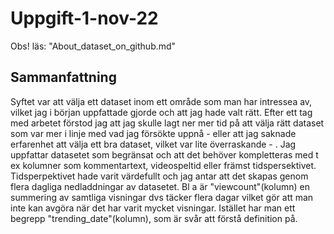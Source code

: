 # Uppgift-1-nov-22

Obs! läs: "About_dataset_on_github.md"

## Sammanfattning
Syftet var att välja ett dataset inom ett område som man har intressea av, vilket jag i början uppfattade gjorde och att jag hade valt rätt. Efter ett tag med arbetet förstod jag att jag skulle lagt ner mer tid på att välja rätt dataset som var mer i linje med vad jag försökte uppnå - eller att jag saknade erfarenhet att välja ett bra dataset, vilket var lite överraskande - .
Jag uppfattar datasetet som begränsat och att det behöver kompletteras med t ex kolumner som kommentartext, videospeltid eller främst tidspersektivet. Tidsperpektivet hade varit värdefullt och jag antar att det skapas genom flera dagliga nedladdningar av datasetet. Bl a är "viewcount"(kolumn) en summering av samtliga visningar dvs täcker flera dagar vilket gör att man inte kan avgöra när det har varit mycket visningar. Istället har man ett begrepp "trending_date"(kolumn), som är svår att förstå definition på.
   
